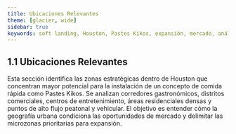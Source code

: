 ```yaml
---
title: Ubicaciones Relevantes
theme: [glacier, wide]
sidebar: true
keywords: soft landing, Houston, Pastes Kikos, expansión, mercado, análisis estratégico, gastronomía, demografía, competencia, drive-through, QSR, food trucks, hábitos de consumo, inteligencia territorial, propuesta de valor, precios, sabores, movilidad urbana
---
```


## 1.1 Ubicaciones Relevantes

Esta sección identifica las zonas estratégicas dentro de Houston que concentran mayor potencial para la instalación de un concepto de comida rápida como Pastes Kikos. Se analizan corredores gastronómicos, distritos comerciales, centros de entretenimiento, áreas residenciales densas y puntos de alto flujo peatonal y vehicular. El objetivo es entender cómo la geografía urbana condiciona las oportunidades de mercado y delimitar las microzonas prioritarias para expansión.